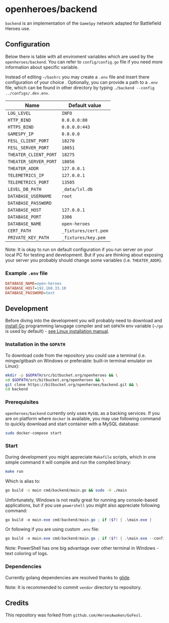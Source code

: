 # openheroes/backend

`backend` is an implementation of the `GameSpy` network adapted for Battlefield Heroes use.

## Configuration

Below there is table with all enviroment variables which are used by the `openheroes/backend`. You can refer to `config/config.go` file if you need more information about specific variable.

Instead of editing `~/bashrc` you may create a `.env` file and insert there configuration of your choice . Optionally, you can provide a path to a `.env` file, which can be found in other directory by typing `./backend --config ../configs/.dev.env`.

| Name                  | Default value        |
|-----------------------|----------------------|
| `LOG_LEVEL`           | `INFO`               |
| `HTTP_BIND`           | `0.0.0.0:80`         |
| `HTTPS_BIND`          | `0.0.0.0:443`        |
| `GAMESPY_IP`          | `0.0.0.0`            |
| `FESL_CLIENT_PORT`    | `18270`              |
| `FESL_SERVER_PORT`    | `18051`              |
| `THEATER_CLIENT_PORT` | `18275`              |
| `THEATER_SERVER_PORT` | `18056`              |
| `THEATER_ADDR`        | `127.0.0.1`          |
| `TELEMETRICS_IP`      | `127.0.0.1`          |
| `TELEMETRICS_PORT`    | `13505`              |
| `LEVEL_DB_PATH`       | `_data/lvl.db`       |
| `DATABASE_USERNAME`   | `root`               |
| `DATABASE_PASSWORD`   |                      |
| `DATABASE_HOST`       | `127.0.0.1`          |
| `DATABASE_PORT`       | `3306`               |
| `DATABASE_NAME`       | `open-heroes`        |
| `CERT_PATH`           | `_fixtures/cert.pem` |
| `PRIVATE_KEY_PATH`    | `_fixtures/key.pem`  |

Note: It is okay to run on default configuration if you run server on your local PC for testing and development. But if you are thinking about exposing your server you probably should change some variables (i.e. `THEATER_ADDR`).

### Example `.env` file

```ini
DATABASE_NAME=open-heroes
DATABASE_HOST=192.168.33.10
DATABASE_PASSWORD=test
```

## Development

Before diving into the development you will probably need to download and [install Go](https://golang.org/dl/) programming lanugage compiler and set `GOPATH` env variable (`~/go` is used by default) - [see Linux installation manual](https://docs.minio.io/docs/how-to-install-golang).

### Installation in the `GOPATH`

To download code from the repository you could use a terminal (i.e. mingw/gitbash on Windows or preferable: built-in terminal emulator on Linux):

```bash
mkdir -p $GOPATH/src/bitbucket.org/openheroes && \
cd $GOPATH/src/bitbucket.org/openheroes && \
git clone https://bitbucket.org/openheroes/backend.git && \
cd backend
```

### Prerequisites

`openheroes/backend`  currently only uses `MySQL` as a backing services. If you are on platform where `docker` is available, you may use following command to quickly download and start container with a MySQL database:

```bash
sudo docker-compose start
```

### Start

During development you might appreciate `Makefile` scripts, which in one simple command it will compile and run the compiled binary:

```bash
make run
```

Which is alias to:

```bash
go build -o main cmd/backend/main.go && sudo -H ./main
```

Unfortunately, Windows is not really great for running any console-based applications, but if you use `powershell` you might also appreciate following command:

```powershell
go build -o main.exe cmd/backend/main.go ; if ($?) { .\main.exe } 
```

Or following if you are using custom `.env` file:

```powershell
go build -o main.exe cmd/backend/main.go ; if ($?) { .\main.exe --config .dev.env }
```

Note: PowerShell has one big advantage over other terminal in Windows - text coloring of logs.

### Dependencies

Currently golang dependencies are resolved thanks to [glide](https://github.com/Masterminds/glide).

Note: It is recommended to commit `vendor` directory to repository.

## Credits 

This repository was forked from `github.com/HeroesAwaken/GoFesl`.